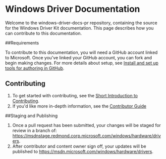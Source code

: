# Windows Driver Documentation

Welcome to the windows-driver-docs-pr repository, containing the source for the Windows Driver Kit documentation.  This page describes how you can contribute to this documentation. 

##Requirements

To contribute to this documentation, you will need a GitHub account linked to Microsoft. Once you've linked your GitHub account, you can fork and begin making changes. For more details about setup, see [Install and set up tools for authoring in GitHub](./contributor-guide/tools-and-setup.md).

## Contributing


1. To get started with contributing, see the [Short Introduction to Contributing](./windows-driver-docs-pr/contributing.md).
2. If you'd like more in-depth information, see the [Contributor Guide](./contributor-guide) 


##Staging and Publishing 

1.  Once a pull request has been submitted, your changes will be staged for review in a branch of: https://msdnstage.redmond.corp.microsoft.com/windows/hardware/drivers.
2.  After contributor and content owner sign off, your updates will be published to https://msdn.microsoft.com/windows/hardware/drivers.




